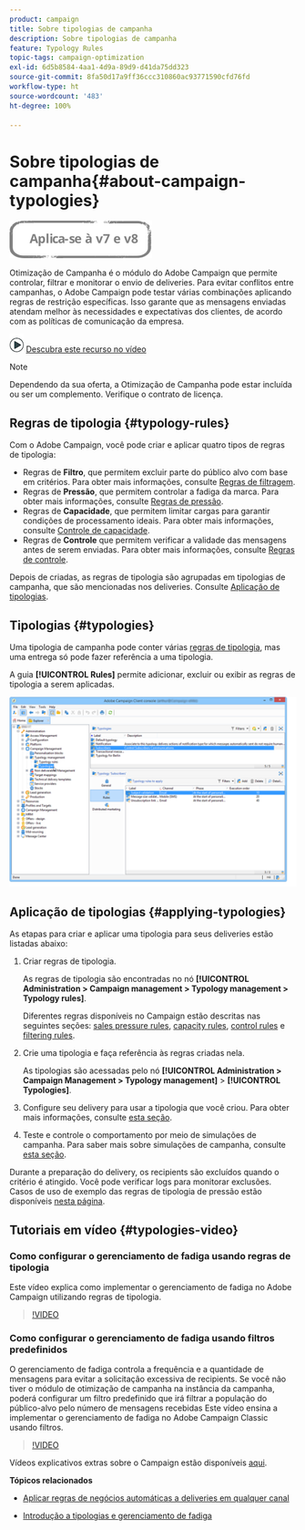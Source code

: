 ```yaml
---
product: campaign
title: Sobre tipologias de campanha
description: Sobre tipologias de campanha
feature: Typology Rules
topic-tags: campaign-optimization
exl-id: 6d5b8584-4aa1-4d9a-89d9-d41da75dd323
source-git-commit: 8fa50d17a9ff36ccc310860ac93771590cfd76fd
workflow-type: ht
source-wordcount: '483'
ht-degree: 100%

---
```


# Sobre tipologias de campanha{#about-campaign-typologies}

![](../../assets/common.svg)

Otimização de Campanha é o módulo do Adobe Campaign que permite controlar, filtrar e monitorar o envio de deliveries. Para evitar conflitos entre campanhas, o Adobe Campaign pode testar várias combinações aplicando regras de restrição específicas. Isso garante que as mensagens enviadas atendam melhor às necessidades e expectativas dos clientes, de acordo com as políticas de comunicação da empresa.

![](assets/do-not-localize/how-to-video.png) [Descubra este recurso no vídeo](#typologies-video)

>[!NOTE]
>
>Dependendo da sua oferta, a Otimização de Campanha pode estar incluída ou ser um complemento. Verifique o contrato de licença.

## Regras de tipologia {#typology-rules}

Com o Adobe Campaign, você pode criar e aplicar quatro tipos de regras de tipologia:

* Regras de **Filtro**, que permitem excluir parte do público alvo com base em critérios. Para obter mais informações, consulte [Regras de filtragem](filtering-rules.md).
* Regras de **Pressão**, que permitem controlar a fadiga da marca. Para obter mais informações, consulte [Regras de pressão](pressure-rules.md).
* Regras de **Capacidade**, que permitem limitar cargas para garantir condições de processamento ideais. Para obter mais informações, consulte [Controle de capacidade](consistency-rules.md#controlling-capacity).
* Regras de **Controle** que permitem verificar a validade das mensagens antes de serem enviadas. Para obter mais informações, consulte [Regras de controle](control-rules.md).

Depois de criadas, as regras de tipologia são agrupadas em tipologias de campanha, que são mencionadas nos deliveries. Consulte [Aplicação de tipologias](#applying-typologies).

## Tipologias {#typologies}

Uma tipologia de campanha pode conter várias [regras de tipologia](#typology-rules), mas uma entrega só pode fazer referência a uma tipologia.

A guia **[!UICONTROL Rules]** permite adicionar, excluir ou exibir as regras de tipologia a serem aplicadas.

![](assets/campaign_opt_rules_tab.png)

## Aplicação de tipologias {#applying-typologies}

As etapas para criar e aplicar uma tipologia para seus deliveries estão listadas abaixo:

1. Criar regras de tipologia.

   As regras de tipologia são encontradas no nó **[!UICONTROL Administration > Campaign management > Typology management > Typology rules]**.

   Diferentes regras disponíveis no Campaign estão descritas nas seguintes seções: [sales pressure rules](pressure-rules.md), [capacity rules](consistency-rules.md#controlling-capacity), [control rules](control-rules.md) e [filtering rules](filtering-rules.md).

1. Crie uma tipologia e faça referência às regras criadas nela.

   As tipologias são acessadas pelo nó **[!UICONTROL Administration > Campaign Management > Typology management]** > **[!UICONTROL Typologies]**.

1. Configure seu delivery para usar a tipologia que você criou. Para obter mais informações, consulte [esta seção](applying-rules.md#applying-a-typology-to-a-delivery).
1. Teste e controle o comportamento por meio de simulações de campanha. Para saber mais sobre simulações de campanha, consulte [esta seção](campaign-simulations.md).

Durante a preparação do delivery, os recipients são excluídos quando o critério é atingido. Você pode verificar logs para monitorar exclusões. Casos de uso de exemplo das regras de tipologia de pressão estão disponíveis [nesta página](pressure-rules.md#use-cases-on-pressure-rules).

## Tutoriais em vídeo {#typologies-video}

### Como configurar o gerenciamento de fadiga usando regras de tipologia

Este vídeo explica como implementar o gerenciamento de fadiga no Adobe Campaign utilizando regras de tipologia.

>[!VIDEO](https://video.tv.adobe.com/v/25090?quality=12)

### Como configurar o gerenciamento de fadiga usando filtros predefinidos

O gerenciamento de fadiga controla a frequência e a quantidade de mensagens para evitar a solicitação excessiva de recipients. Se você não tiver o módulo de otimização de campanha na instância da campanha, poderá configurar um filtro predefinido que irá filtrar a população do público-alvo pelo número de mensagens recebidas
Este vídeo ensina a implementar o gerenciamento de fadiga no Adobe Campaign Classic usando filtros.

>[!VIDEO](https://video.tv.adobe.com/v/25091?quality=12)

Vídeos explicativos extras sobre o Campaign estão disponíveis [aqui](https://experienceleague.adobe.com/docs/campaign-classic-learn/tutorials/overview.html?lang=pt-BR).

**Tópicos relacionados**

* [Aplicar regras de negócios automáticas a deliveries em qualquer canal](https://helpx.adobe.com/br/campaign/kb/simplifying-campaign-management-acc.html#Applyautomaticbusinessrulestodeliveriesonanychannel)

* [Introdução a tipologias e gerenciamento de fadiga](pressure-rules.md)

